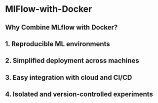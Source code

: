 # MlFlow-with-Docker

## Why Combine MLflow with Docker?
## 1. Reproducible ML environments
## 2. Simplified deployment across machines
## 3. Easy integration with cloud and CI/CD
## 4. Isolated and version-controlled experiments


